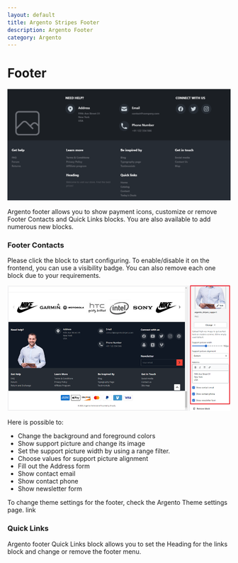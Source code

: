 ```yaml
---
layout: default
title: Argento Stripes Footer
description: Argento Footer
category: Argento
---
```


# Footer

![Argento Stripes Footer](/images/shopify/footer.png)

Argento footer allows you to show payment icons, customize or remove Footer Contacts and Quick Links blocks. You are also available to add numerous new blocks.

### Footer Contacts

Please click the block to start configuring. To enable/disable it on the frontend, you can use a visibility badge. You can also remove each one block due to your requirements.

![Argento Stripes Footer](/images/shopify/footer-contacts-settings.png)

Here is possible to:

 - Change the background and foreground colors
 - Show support picture and change its image
 - Set the support picture width by using a range filter.
 - Choose values for support picture alignment
 - Fill out the Address form
 - Show contact email
 - Show contact phone
 - Show newsletter form

To change theme settings for the footer, check the Argento Theme settings page. link

### Quick Links

Argento footer Quick Links block allows you to set the Heading for the links block and change or remove the footer menu.
